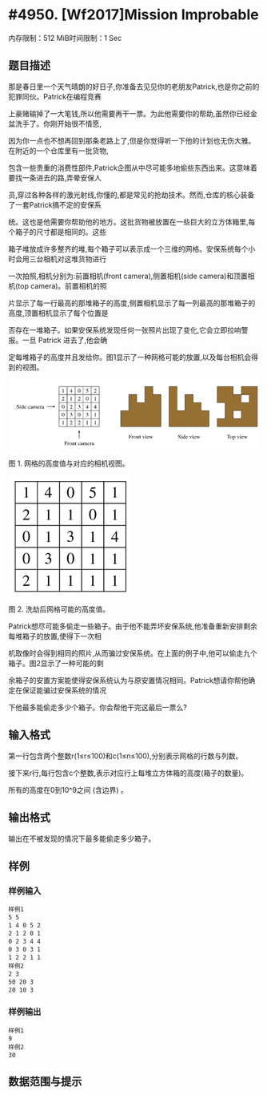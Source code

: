 # #4950. [Wf2017]Mission Improbable

内存限制：512 MiB时间限制：1 Sec

## 题目描述

那是春日里一个天气晴朗的好日子,你准备去见见你的老朋友Patrick,也是你之前的犯罪同伙。Patrick在编程竞赛

上豪赌输掉了一大笔钱,所以他需要再干一票。为此他需要你的帮助,虽然你已经金盆洗手了。你刚开始很不情愿,

因为你一点也不想再回到那条老路上了,但是你觉得听一下他的计划也无伤大雅。在附近的一个仓库里有一批货物,

包含一些贵重的消费性部件,Patrick企图从中尽可能多地偷些东西出来。这意味着要找一条进去的路,弄晕安保人

员,穿过各种各样的激光射线,你懂的,都是常见的抢劫技术。然而,仓库的核心装备了一套Patrick搞不定的安保系

统。这也是他需要你帮助他的地方。这批货物被放置在一些巨大的立方体箱里,每个箱子的尺寸都是相同的。这些

箱子堆放成许多整齐的堆,每个箱子可以表示成一个三维的网格。安保系统每个小时会用三台相机对这堆货物进行

一次拍照,相机分别为:前置相机(front camera),侧置相机(side camera)和顶置相机(top camera)。前置相机的照

片显示了每一行最高的那堆箱子的高度,侧置相机显示了每一列最高的那堆箱子的高度,顶置相机显示了每个位置是

否存在一堆箱子。如果安保系统发现任何一张照片出现了变化,它会立即拉响警报。一旦 Patrick 进去了,他会确

定每堆箱子的高度并且发给你。图1显示了一种网格可能的放置,以及每台相机会得到的视图。

![](upload/201708/22.png)

图 1. 网格的高度值与对应的相机视图。

![](upload/201708/33.png)

图 2. 洗劫后网格可能的高度值。

Patrick想尽可能多偷走一些箱子。由于他不能弄坏安保系统,他准备重新安排剩余每堆箱子的放置,使得下一次相

机取像时会得到相同的照片,从而骗过安保系统。在上面的例子中,他可以偷走九个箱子。图2显示了一种可能的剩

余箱子的安置方案能使得安保系统认为与原安置情况相同。Patrick想请你帮他确定在保证能骗过安保系统的情况

下他最多能偷走多少个箱子。你会帮他干完这最后一票么?

## 输入格式

第一行包含两个整数r(1&le;r&le;100)和c(1&le;n&le;100),分别表示网格的行数与列数。

接下来r行,每行包含c个整数,表示对应行上每堆立方体箱的高度(箱子的数量)。

所有的高度在0到10^9之间 (含边界) 。

## 输出格式

输出在不被发现的情况下最多能偷走多少箱子。

## 样例

### 样例输入

    
    样例1
    5 5
    1 4 0 5 2
    2 1 2 0 1
    0 2 3 4 4
    0 3 0 3 1
    1 2 2 1 1
    样例2
    2 3
    50 20 3
    20 10 3
    

### 样例输出

    
    样例1
    9
    样例2
    30
    

## 数据范围与提示

